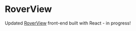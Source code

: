 # RoverView
Updated [RoverView](https://github.com/roverview/rover-fe) front-end built with React - in progress!

